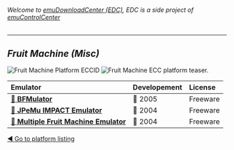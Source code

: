 ###### Welcome to [emuDownloadCenter (EDC)](https://github.com/PhoenixInteractiveNL/emuDownloadCenter/wiki/), EDC is a side project of [emuControlCenter](https://github.com/PhoenixInteractiveNL/emuControlCenter/wiki/)
***
## _Fruit Machine (Misc)_
![](https://raw.githubusercontent.com/wiki/PhoenixInteractiveNL/emuDownloadCenter/images_platform/ecc_fruit_cell.png "Fruit Machine Platform ECCID")
![](https://raw.githubusercontent.com/wiki/PhoenixInteractiveNL/emuDownloadCenter/images_platform/ecc_fruit_teaser.png "Fruit Machine ECC platform teaser.")

| Emulator | Developement | License |
|:---------|:-------------|:--------|
| [:file_folder: **BFMulator**](https://github.com/PhoenixInteractiveNL/emuDownloadCenter/wiki/Emulator-bfmulator#menu) | :red_circle: 2005 | Freeware |
| [:file_folder: **JPeMu IMPACT Emulator**](https://github.com/PhoenixInteractiveNL/emuDownloadCenter/wiki/Emulator-jpemu#menu) | :red_circle: 2004 | Freeware |
| [:file_folder: **Multiple Fruit Machine Emulator**](https://github.com/PhoenixInteractiveNL/emuDownloadCenter/wiki/Emulator-mfme#menu) | :red_circle: 2004 | Freeware |

[:arrow_backward: Go to platform listing](https://github.com/PhoenixInteractiveNL/emuDownloadCenter/wiki/EDC-Platform-List)
